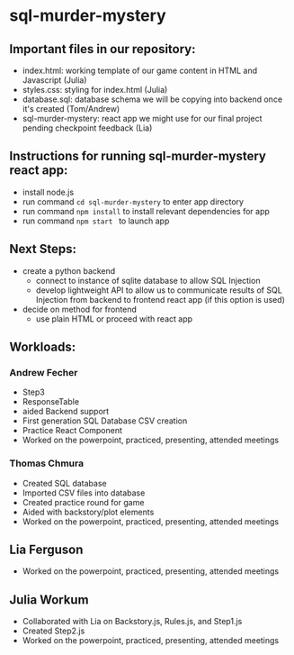 # sql-murder-mystery

## Important files in our repository:
- index.html: working template of our game content in HTML and Javascript (Julia)
- styles.css: styling for index.html (Julia)
- database.sql: database schema we will be copying into backend once it's created (Tom/Andrew)
- sql-murder-mystery: react app we might use for our final project pending checkpoint feedback (Lia)


## Instructions for running sql-murder-mystery react app:
- install node.js
- run command `cd sql-murder-mystery` to enter app directory
- run command `npm install` to install relevant dependencies for app
- run command `npm start ` to launch app


## Next Steps:
- create a python backend
  - connect to instance of sqlite database to allow SQL Injection
  - develop lightweight API to allow us to communicate results of SQL Injection from backend to frontend react app (if this option is used)
- decide on method for frontend
  - use plain HTML or proceed with react app

## Workloads:
### Andrew Fecher
- Step3
- ResponseTable
- aided Backend support
- First generation SQL Database CSV creation
- Practice React Component
- Worked on the powerpoint, practiced, presenting, attended meetings

### Thomas Chmura
- Created SQL database
- Imported CSV files into database
- Created practice round for game 
- Aided with backstory/plot elements
- Worked on the powerpoint, practiced, presenting, attended meetings

## Lia Ferguson
- Worked on the powerpoint, practiced, presenting, attended meetings

## Julia Workum
- Collaborated with Lia on Backstory.js, Rules.js, and Step1.js
- Created Step2.js
- Worked on the powerpoint, practiced, presenting, attended meetings
